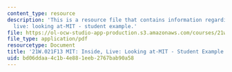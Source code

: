 ```yaml
---
content_type: resource
description: 'This is a resource file that contains information regarding MIT: inside,
  live: looking at-MIT - student example.'
file: https://ol-ocw-studio-app-production.s3.amazonaws.com/courses/21w-021-writing-and-experience-mit-inside-live-fall-2013/bd06ddaa4c1b4e881eeb2767bab90a58_MIT21W_021F13_Maze.pdf
file_type: application/pdf
resourcetype: Document
title: '21W.021F13 MIT: Inside, Live: Looking at-MIT - Student Example'
uid: bd06ddaa-4c1b-4e88-1eeb-2767bab90a58
---
```

